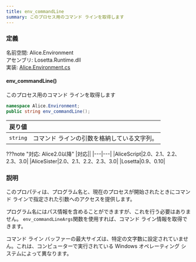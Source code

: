 ```yaml
---
title: env_commandLine
summary: このプロセス用のコマンド ラインを取得します
---
```

### 定義
名前空間: Alice.Environment<br/>
アセンブリ: Losetta.Runtime.dll<br/>
実装: [Alice.Environment.cs](https://github.com/WSOFT-Project/Losetta/blob/master/Losetta.Runtime/Alice.Environment.cs)

#### env_commandLine()

このプロセス用のコマンド ラインを取得します

```cs title="AliceScript"
namespace Alice.Environment;
public string env_commandLine();
```

|戻り値| |
|-|-|
|`string`|コマンド ラインの引数を格納している文字列。|

???note "対応: Alice2.0以降"
    |対応||
    |---|---|
    |AliceScript|2.0、2.1、2.2、2.3、3.0|
    |AliceSister|2.0、2.1、2.2、2.3、3.0|
    |Losetta|0.9、0.10|

### 説明
このプロパティは、プログラム名と、現在のプロセスが開始されたときにコマンド ラインで指定された引数へのアクセスを提供します。

プログラム名にはパス情報を含めることができますが、これを行う必要はありません。 `env_commandLineArgs`関数を使用すれば、コマンド ライン情報を取得できます。

コマンド ライン バッファーの最大サイズは、特定の文字数に設定されていません。これは、コンピューターで実行されている Windows オペレーティング システムによって異なります。